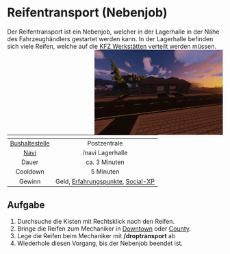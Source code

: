 # Reifentransport (Nebenjob)
Der Reifentransport ist ein Nebenjob, welcher in der Lagerhalle in der Nähe des Fahrzeughändlers gestartet werden kann. In der Lagerhalle befinden sich viele Reifen, welche auf die [KFZ Werkstätten](../../pages/fahrzeuge/kfz-werkstatt.md) verteilt werden müssen. <img align="right" width="300" eight="150" src="../../../assets/image/nebenjobs/Reifentransport.png">

| <!-- --> | <!-- --> |
| :-: | :-: |
| [Bushaltestelle](../../pages/öpnv/bus.md) | Postzentrale |
| [Navi](../../pages/allgemein/navigation.md) | /navi Lagerhalle |
| Dauer | ca. 3 Minuten |
| Cooldown | 5 Minuten |
| Gewinn | Geld, [Erfahrungspunkte](../../pages/allgemein/level.md), [Social-XP](../../pages/skills/social.md) |

## Aufgabe
1. Durchsuche die Kisten mit Rechtsklick nach den Reifen.
2. Bringe die Reifen zum Mechaniker in [Downtown](../../pages/gebiete/downtown.md) oder [County](../../pages/gebiete/county.md).
3. Lege die Reifen beim Mechaniker mit **/droptransport** ab
4. Wiederhole diesen Vorgang, bis der Nebenjob beendet ist.

